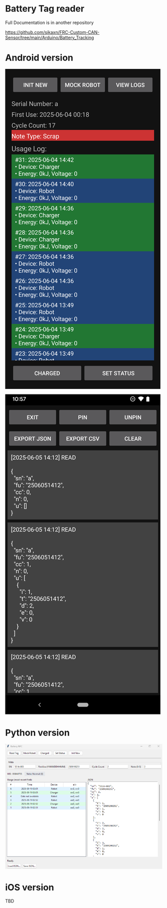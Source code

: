 # Battery Tag reader 

Full Documentation is in another repository

https://github.com/sikaxn/FRC-Custom-CAN-Sensor/tree/main/Arduino/Battery_Tracking

# Android version

![](img/ui.png)

![](img/ui2.png)

# Python version

![](img/python.png)

# iOS version

TBD